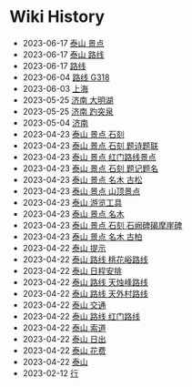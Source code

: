 # Wiki History

- 2023-06-17        [泰山 景点](/0030_泰山_景点)
- 2023-06-17        [泰山 路线](/0032_泰山_路线)
- 2023-06-17        [路线](/0031_路线)
- 2023-06-04        [路线 G318](/0029_路线_G318)
- 2023-06-03        [上海](/0027_上海)
- 2023-05-25        [济南 大明湖](/0025_济南_大明湖)
- 2023-05-25        [济南 趵突泉](/0026_济南_趵突泉)
- 2023-05-04        [济南](/0024_济南)
- 2023-04-23        [泰山 景点 石刻](/0019_泰山_景点_石刻)
- 2023-04-23        [泰山 景点 石刻 题诗题联](/0017_泰山_景点_石刻_题诗题联)
- 2023-04-23        [泰山 景点 红门路线景点](/0015_泰山_景点_红门路线景点)
- 2023-04-23        [泰山 景点 石刻 题记题名](/0018_泰山_景点_石刻_题记题名)
- 2023-04-23        [泰山 景点 名木 古松](/0023_泰山_景点_名木_古松)
- 2023-04-23        [泰山 景点 山顶景点](/0016_泰山_景点_山顶景点)
- 2023-04-23        [泰山 游览工具](/0014_泰山_游览工具)
- 2023-04-23        [泰山 景点 名木](/0021_泰山_景点_名木)
- 2023-04-23        [泰山 景点 石刻 石阙碑碣摩崖碑](/0020_泰山_景点_石刻_石阙碑碣摩崖碑)
- 2023-04-23        [泰山 景点 名木 古柏](/0022_泰山_景点_名木_古柏)
- 2023-04-22        [泰山 提示](/0011_泰山_提示)
- 2023-04-22        [泰山 路线 桃花峪路线](/0006_泰山_路线_桃花峪路线)
- 2023-04-22        [泰山 日程安排](/0013_泰山_日程安排)
- 2023-04-22        [泰山 路线 天烛峰路线](/0008_泰山_路线_天烛峰路线)
- 2023-04-22        [泰山 路线 天外村路线](/0004_泰山_路线_天外村路线)
- 2023-04-22        [泰山 交通](/0009_泰山_交通)
- 2023-04-22        [泰山 路线 红门路线](/0005_泰山_路线_红门路线)
- 2023-04-22        [泰山 索道](/0003_泰山_索道)
- 2023-04-22        [泰山 日出](/0010_泰山_日出)
- 2023-04-22        [泰山 花费](/0012_泰山_花费)
- 2023-04-22        [泰山](/0002_泰山)
- 2023-02-12        [行](/0028_行)
